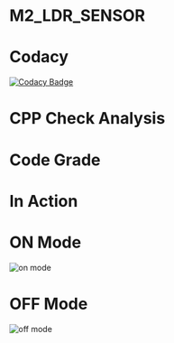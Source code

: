 # M2_LDR_SENSOR

# Codacy
[![Codacy Badge](https://app.codacy.com/project/badge/Grade/82feddcf6e834d36b4f10682ef9a0ae9)](https://www.codacy.com/gh/Anbarasi.A/M2_LDR_SENSOR/dashboard?utm_source=github.com&amp;utm_medium=referral&amp;utm_content=Anbarasi.A/M2_LDR_SENSOR&amp;utm_campaign=Badge_Grade)

# CPP Check Analysis



# Code Grade
# In Action
# ON Mode
![on mode](https://user-images.githubusercontent.com/101244018/164440492-ed042fa8-4877-441e-81d2-ab6b61602ac5.png)

# OFF Mode
![off  mode](https://user-images.githubusercontent.com/101244018/164440517-6e9ec2de-dd6f-4ac3-81be-8b0efc89e34c.png)


